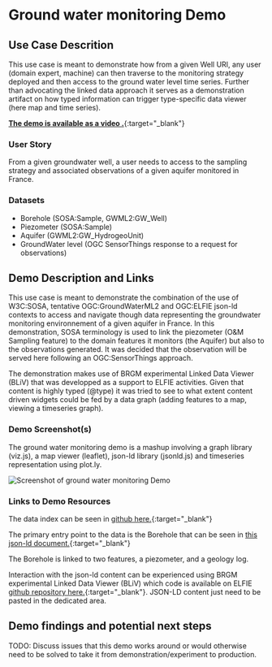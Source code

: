 # Ground water monitoring Demo

## Use Case Descrition
This use case is meant to demonstrate how from a given Well URI, any user
(domain expert, machine) can then traverse to the monitoring strategy deployed
and then access to the ground water level time series. Further than advocating
the linked data approach it serves as a demonstration artifact on how typed information
can trigger type-specific data viewer (here map and time series).

[**The demo is available as a video .**](https://opengeospatial.github.io/ELFIE/demo/groundwater_monitoring_video.mp4){:target="_blank"}

### User Story

From a given groundwater well, a user needs to access to the sampling strategy and associated observations of a given aquifer monitored in France.


### Datasets

- Borehole (SOSA:Sample, GWML2:GW\_Well)
- Piezometer (SOSA:Sample)
- Aquifer (GWML2:GW_HydrogeoUnit)
- GroundWater level (OGC SensorThings response to a request for observations)


## Demo Description and Links

This use case is meant to demonstrate the combination of the use of W3C:SOSA, tentative OGC:GroundWaterML2 and OGC:ELFIE json-ld contexts to access and navigate though data representing the groundwater monitoring environnement of a given aquifer in France.
In this demonstration, SOSA terminology is used to link the piezometer (O&M Sampling feature)  to the domain features it monitors (the Aquifer) but also to the observations generated.
It was decided that the observation will be served here following an OGC:SensorThings approach.

The demonstration makes use of BRGM experimental Linked Data Viewer (BLiV) that was developped as a support to ELFIE activities. Given that content is highly typed (@type) it was tried to see to what extent content driven widgets could be fed by a data graph (adding features to a map, viewing a timeseries graph).


### Demo Screenshot(s)

The ground water monitoring demo is a mashup involving a graph library (viz.js), a map viewer (leaflet), json-ld library (jsonld.js) and timeseries representation using plot.ly.

![Screenshot of ground water monitoring  Demo](https://opengeospatial.github.io/ELFIE/images/groundwater_monitoring_screenshot.png)


### Links to Demo Resources

The data index  can be seen in [github here.](https://github.com/opengeospatial/ELFIE/tree/master/data/FR_surface_ground_water_interaction){:target="_blank"}

The primary entry point to the data is the Borehole that can be seen in
[this json-ld document.](https://opengeospatial.github.io/ELFIE/FR/Borehole/sgwi/BSS000DXBD.json){:target="_blank"}  

The Borehole is linked to two features, a piezometer, and a geology log.

Interaction with the json-ld content can be experienced using BRGM experimental Linked Data Viewer (BLiV) which code is available on ELFIE [github repository here.](https://github.com/opengeospatial/ELFIE/tree/master/Tools/Bliv){:target="_blank"}. JSON-LD content just need to be pasted in the dedicated area.


## Demo findings and potential next steps

TODO:
Discuss issues that this demo works around or would otherwise need to be solved to take
it from demonstration/experiment to production.
